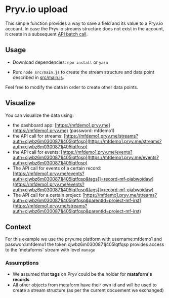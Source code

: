 # Pryv.io upload

This simple function provides a way to save a field and its value to a Pryv.io account. In case the Pryv.io streams structure does not exist in the account, it creats in a subsequent [API batch call](https://api.pryv.com/reference/#call-batch).

## Usage

- Download dependencies: `npm install` or `yarn`

- Run: `node src/main.js` to create the stream structure and data point described in [src/main.js](src/main.js#L7).

Feel free to modify the data in order to create other data points.

## Visualize

You can visualize the data using:

- the dashboard app: [https://mfdemo1.pryv.me](https://mfdemo1.pryv.me) (password: mfdemo1)
- the API call for streams: [https://mfdemo1.pryv.me/streams?auth=cjwbz6m0300871j405lqtfqsp](https://mfdemo1.pryv.me/streams?auth=cjwbz6m0300871j405lqtfqsp)
- the API call for events: [https://mfdemo1.pryv.me/events?auth=cjwbz6m0300871j405lqtfqsp](https://mfdemo1.pryv.me/events?auth=cjwbz6m0300871j405lqtfqsp)
- The API call for events of a certain record: [https://mfdemo1.pryv.me/events?auth=cjwbz6m0300871j405lqtfqsp&tags[]=record-mf-oiabwoidaw](https://mfdemo1.pryv.me/events?auth=cjwbz6m0300871j405lqtfqsp&tags[]=record-mf-oiabwoidaw)
- The API call for a certain project: [https://mfdemo1.pryv.me/streams?auth=cjwbz6m0300871j405lqtfqsp&parentId=project-mf-irst](https://mfdemo1.pryv.me/streams?auth=cjwbz6m0300871j405lqtfqsp&parentId=project-mf-irst)

## Context

For this example we use the pryv.me platform with username:mfdemo1 and password:mfdemo1 the token cjwbz6m0300871j405lqtfqsp provides access to the 'metaforms' stream with level `manage`

### Assumptions 

- We assumed that **tags** on Pryv could be the holder for **mataform's records**
- All other objects from metaform have their own id and will be used to create a stream structure (as per the current docuement we exchanged)




